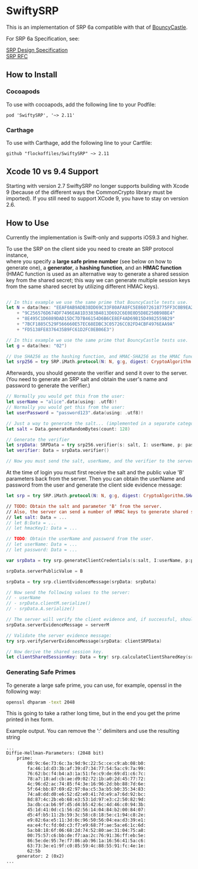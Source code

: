 # SwiftySRP
This is an implementation of SRP 6a compatible with that of [BouncyCastle](http://www.docjar.org/docs/api/org/bouncycastle/crypto/agreement/srp/package-index.html).

For SRP 6a Specification, see: 

[SRP Design Specification](http://srp.stanford.edu/design.html) <br/>
[SRP RFC](https://tools.ietf.org/html/rfc5054)


## How to Install

### Cocoapods
To use with cocoapods, add the following line to your Podfile:

```
pod 'SwiftySRP', '~> 2.11'
```

### Carthage
To use with Carthage, add the following line to your Cartfile:

```
github "flockoffiles/SwiftySRP" ~> 2.11
```


## Xcode 10 vs 9.4 Support

Starting with version 2.7 SwiftySRP no longer supports building with Xcode 9 (because of the different ways the CommonCrypto library must be imported). If you still need to support XCode 9, you have to stay on version 2.6.

## How to Use

Currently the implementation is Swift-only and supports iOS9.3 and higher.

To use the SRP on the client side you need to create an SRP protocol instance, <br/> where you specify a **large safe prime number** (see below on how to generate one), a **generator**, a **hashing function**, and an **HMAC function** <br/>
(HMAC function is used as an alternative way to generate a shared session key from the shared secret; this way we can generate multiple session keys from the same shared secret by utilizing different HMAC keys).

```swift

// In this example we use the same prime that BouncyCastle tests use.
let N = data(hex: "EEAF0AB9ADB38DD69C33F80AFA8FC5E86072618775FF3C0B9EA2314C"
    + "9C256576D674DF7496EA81D3383B4813D692C6E0E0D5D8E250B98BE4"
    + "8E495C1D6089DAD15DC7D7B46154D6B6CE8EF4AD69B15D4982559B29"
    + "7BCF1885C529F566660E57EC68EDBC3C05726CC02FD4CBF4976EAA9A"
    + "FD5138FE8376435B9FC61D2FC0EB06E3")

// In this example we use the same prime that BouncyCastle tests use.
let g = data(hex: "02")

// Use SHA256 as the hashing function, and HMAC-SHA256 as the HMAC function.
let srp256 = try SRP.iMath.protocol(N: N, g:g, digest: CryptoAlgorithm.SHA256.digestFunc(), hmac: CryptoAlgorithm.SHA256.hmacFunc())

```

Afterwards, you should generate the verifier and send it over to the server.
(You need to generate an SRP salt and obtain the user's name and password to generate the verifier.)


```swift
// Normally you would get this from the user:
let userName = "alice".data(using: .utf8)!
// Normally you would get this from the user:
let userPassword = "password123".data(using: .utf8)!

// Just a way to generate the salt... (implemented in a separate category)
let salt = Data.generateRandomBytes(count: 128)

// Generate the verifier
let srpData: SRPData = try srp256.verifier(s: salt, I: userName, p: password)
let verifier: Data = srpData.verifier()

// Now you must send the salt, userName, and the verifier to the server.
```

At the time of login you must first receive the salt and the public value 'B' parameters back from the server.
Then you can obtain the userName and password from the user and generate the client side evidence message:

```swift
let srp = try SRP.iMath.protocol(N: N, g:g, digest: CryptoAlgorithm.SHA256.digestFunc(), hmac: CryptoAlgorithm.SHA256.hmacFunc())

// TODO: Obtain the salt and parameter 'B' from the server.
// Also, the server can send a number of HMAC keys to generate shared session keys.
// let salt: Data = ...
// let B:Data = ...
// let hmacKey1: Data = ...

// TODO: Obtain the userName and password from the user.
// let userName: Data = ...
// let password: Data = ...

var srpData = try srp.generateClientCredentials(s:salt, I:userName, p:password)

srpData.serverPublicValue = B

srpData = try srp.clientEvidenceMessage(srpData: srpData)

// Now send the following values to the server:
// - userName
// - srpData.clientM.serialize()
// - srpData.A.serialize()

// The server will verify the client evidence and, if successful, should send back its own evidence message: serverM
srpData.serverEvidenceMessage = serverM

// Validate the server evidence message:
try srp.verifyServerEvidenceMessage(srpData: clientSRPData)

// Now derive the shared session key.
let clientSharedSessionKey: Data = try! srp.calculateClientSharedKey(srpData: clientSRPData, salt: hmacKey1)

```




### Generating Safe Primes

To generate a large safe prime, you can use, for example, openssl in the following way:

```bash
openssl dhparam -text 2048
```

This is going to take a rather long time, but in the end you get the prime printed in hex form.

Example output. You can remove the ':' delimiters and use the resulting string

```
...
Diffie-Hellman-Parameters: (2048 bit)
    prime:
        00:9c:6e:73:6c:3a:9d:9c:22:5c:ce:c9:ab:08:b0:
        fa:46:1d:d3:3b:af:39:d7:34:77:54:5a:c9:7a:99:
        76:62:bc:f4:b4:a3:1a:51:fe:c9:de:69:d1:c6:7c:
        78:a7:18:ad:cb:ae:d9:02:72:1b:a0:2d:45:77:72:
        4c:96:d2:ac:74:85:f4:3e:16:96:2d:bb:88:7d:6e:
        5f:64:bb:87:69:d2:97:0a:c5:3a:b5:b0:35:34:83:
        74:a8:dd:d0:e6:52:d2:e0:41:7d:e9:a7:6d:92:bc:
        8d:87:4c:2b:eb:68:e3:53:1d:97:e3:c2:50:82:9d:
        3a:db:ca:b6:9f:d5:d4:b5:42:6c:4d:46:c0:94:3b:
        45:1d:41:0d:c1:56:d2:56:14:04:84:b2:00:84:07:
        d5:4f:b5:11:2b:59:3c:58:c8:18:5e:c1:94:c8:2e:
        e9:82:6a:e5:11:3d:0c:96:50:56:04:ea:d3:39:e1:
        ea:e4:fc:fd:0d:c3:f7:e9:68:7f:ae:5a:e6:1c:6d:
        5a:b8:18:6f:06:68:2d:74:52:80:ae:31:04:75:a8:
        00:75:57:c6:bb:de:f7:aa:2c:76:91:36:ff:eb:5e:
        86:5e:de:95:7e:f7:86:ab:96:1a:16:56:41:5a:c6:
        63:73:3e:e1:9f:c0:85:59:4c:88:55:91:fc:4e:1e:
        62:5b
    generator: 2 (0x2)
...

```






